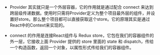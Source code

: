 * Provider 其实就只是一个外层容器，它的作用就是通过配合 connect 来达到跨层级传递数据。使用时只需将Provider定义为整个项目最外层的组件，并设置好store。那么整个项目都可以直接获取这个store。它的原理其实是通过React中的Context来实现的。

* connect 的作用是连接React组件与 Redux store，它包在我们的容器组件的外一层，它接收上面 Provider 提供的 store 里面的 state 和 dispatch，传给一个构造函数，返回一个对象，以属性形式传给我们的容器组件。

